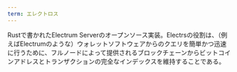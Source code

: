 ```yaml
---
term: エレクトロス
---
```

Rustで書かれたElectrum Serverのオープンソース実装。Electrsの役割は、（例えばElectrumのような）ウォレットソフトウェアからのクエリを簡単かつ迅速に行うために、フルノードによって提供されるブロックチェーンからビットコインアドレスとトランザクションの完全なインデックスを維持することである。